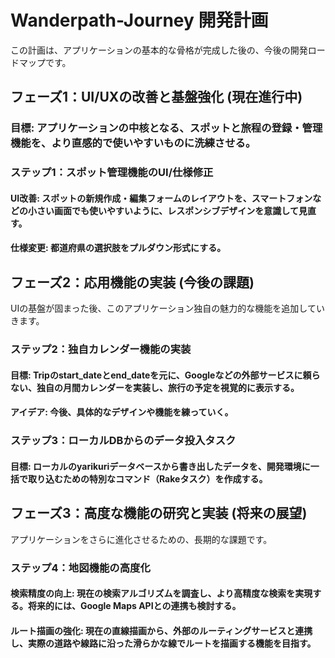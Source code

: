 # Wanderpath-Journey 開発計画
この計画は、アプリケーションの基本的な骨格が完成した後の、今後の開発ロードマップです。

## フェーズ1：UI/UXの改善と基盤強化 (現在進行中)
### 目標: アプリケーションの中核となる、スポットと旅程の登録・管理機能を、より直感的で使いやすいものに洗練させる。

### ステップ1：スポット管理機能のUI/仕様修正
#### UI改善: スポットの新規作成・編集フォームのレイアウトを、スマートフォンなどの小さい画面でも使いやすいように、レスポンシブデザインを意識して見直す。

#### 仕様変更: 都道府県の選択肢をプルダウン形式にする。

## フェーズ2：応用機能の実装 (今後の課題)
UIの基盤が固まった後、このアプリケーション独自の魅力的な機能を追加していきます。

### ステップ2：独自カレンダー機能の実装
#### 目標: Tripのstart_dateとend_dateを元に、Googleなどの外部サービスに頼らない、独自の月間カレンダーを実装し、旅行の予定を視覚的に表示する。

#### アイデア: 今後、具体的なデザインや機能を練っていく。

### ステップ3：ローカルDBからのデータ投入タスク
#### 目標: ローカルのyarikuriデータベースから書き出したデータを、開発環境に一括で取り込むための特別なコマンド（Rakeタスク）を作成する。

## フェーズ3：高度な機能の研究と実装 (将来の展望)
アプリケーションをさらに進化させるための、長期的な課題です。

### ステップ4：地図機能の高度化
#### 検索精度の向上: 現在の検索アルゴリズムを調査し、より高精度な検索を実現する。将来的には、Google Maps APIとの連携も検討する。

#### ルート描画の強化: 現在の直線描画から、外部のルーティングサービスと連携し、実際の道路や線路に沿った滑らかな線でルートを描画する機能を目指す。
